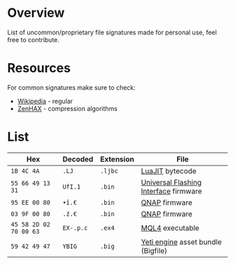 # Overview
List of uncommon/proprietary file signatures made for personal use, feel free to contribute.

# Resources
For common signatures make sure to check:
- [Wikipedia](https://en.wikipedia.org/wiki/List_of_file_signatures) - regular
- [ZenHAX](https://web.archive.org/web/20230527234603/https://zenhax.com/viewtopic.php?t=27) - compression algorithms

# List

| Hex | Decoded | Extension | File |
|---|---|---|---|
| `1B 4C 4A` | `.LJ` | `.ljbc` | [LuaJIT](https://gist.github.com/GitSparTV/a0e36f2bc52badbce7723cb2e552285a) bytecode |
| `55 66 49 13 31` | `UfI.1` | `.bin` |  [Universal Flashing Interface](https://www.ufi-box.com/) firmware |
| `95 EE 00 80` | `•î.€` | `.bin` | [QNAP](https://www.qnap.com/en-us/download?model=qna-uc5g1t&category=firmware) firmware |
| `03 9F 00 80` | `.ź.€` | `.bin` | [QNAP](https://www.qnap.com/en-us/download?model=qna-uc5g1t&category=firmware) firmware |
| `45 58 2D 02 70 00 63` | `EX-.p.c` | `.ex4` | [MQL4](https://www.mql4.com/) executable |
| `59 42 49 47` | `YBIG` | `.big` | [Yeti engine](https://en.namu.wiki/w/%EC%9C%A0%EB%B9%84%EC%86%8C%ED%94%84%ED%8A%B8%20%EA%B2%8C%EC%9E%84%20%EC%97%94%EC%A7%84#s-3.3) asset bundle (Bigfile) |

